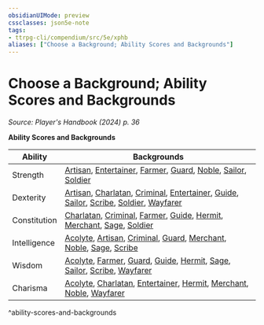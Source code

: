 ```yaml
---
obsidianUIMode: preview
cssclasses: json5e-note
tags:
- ttrpg-cli/compendium/src/5e/xphb
aliases: ["Choose a Background; Ability Scores and Backgrounds"]
---
```

# Choose a Background; Ability Scores and Backgrounds
*Source: Player's Handbook (2024) p. 36* 

**Ability Scores and Backgrounds**

| Ability | Backgrounds |
|---------|-------------|
| Strength | [Artisan](Mechanics/backgrounds/artisan-xphb.md), [Entertainer](Mechanics/backgrounds/entertainer-xphb.md), [Farmer](Mechanics/backgrounds/farmer-xphb.md), [Guard](Mechanics/backgrounds/guard-xphb.md), [Noble](Mechanics/backgrounds/noble-xphb.md), [Sailor](Mechanics/backgrounds/sailor-xphb.md), [Soldier](Mechanics/backgrounds/soldier-xphb.md) |
| Dexterity | [Artisan](Mechanics/backgrounds/artisan-xphb.md), [Charlatan](Mechanics/backgrounds/charlatan-xphb.md), [Criminal](Mechanics/backgrounds/criminal-xphb.md), [Entertainer](Mechanics/backgrounds/entertainer-xphb.md), [Guide](Mechanics/backgrounds/guide-xphb.md), [Sailor](Mechanics/backgrounds/sailor-xphb.md), [Scribe](Mechanics/backgrounds/scribe-xphb.md), [Soldier](Mechanics/backgrounds/soldier-xphb.md), [Wayfarer](Mechanics/backgrounds/wayfarer-xphb.md) |
| Constitution | [Charlatan](Mechanics/backgrounds/charlatan-xphb.md), [Criminal](Mechanics/backgrounds/criminal-xphb.md), [Farmer](Mechanics/backgrounds/farmer-xphb.md), [Guide](Mechanics/backgrounds/guide-xphb.md), [Hermit](Mechanics/backgrounds/hermit-xphb.md), [Merchant](Mechanics/backgrounds/merchant-xphb.md), [Sage](Mechanics/backgrounds/sage-xphb.md), [Soldier](Mechanics/backgrounds/soldier-xphb.md) |
| Intelligence | [Acolyte](Mechanics/backgrounds/acolyte-xphb.md), [Artisan](Mechanics/backgrounds/artisan-xphb.md), [Criminal](Mechanics/backgrounds/criminal-xphb.md), [Guard](Mechanics/backgrounds/guard-xphb.md), [Merchant](Mechanics/backgrounds/merchant-xphb.md), [Noble](Mechanics/backgrounds/noble-xphb.md), [Sage](Mechanics/backgrounds/sage-xphb.md), [Scribe](Mechanics/backgrounds/scribe-xphb.md) |
| Wisdom | [Acolyte](Mechanics/backgrounds/acolyte-xphb.md), [Farmer](Mechanics/backgrounds/farmer-xphb.md), [Guard](Mechanics/backgrounds/guard-xphb.md), [Guide](Mechanics/backgrounds/guide-xphb.md), [Hermit](Mechanics/backgrounds/hermit-xphb.md), [Sage](Mechanics/backgrounds/sage-xphb.md), [Sailor](Mechanics/backgrounds/sailor-xphb.md), [Scribe](Mechanics/backgrounds/scribe-xphb.md), [Wayfarer](Mechanics/backgrounds/wayfarer-xphb.md) |
| Charisma | [Acolyte](Mechanics/backgrounds/acolyte-xphb.md), [Charlatan](Mechanics/backgrounds/charlatan-xphb.md), [Entertainer](Mechanics/backgrounds/entertainer-xphb.md), [Hermit](Mechanics/backgrounds/hermit-xphb.md), [Merchant](Mechanics/backgrounds/merchant-xphb.md), [Noble](Mechanics/backgrounds/noble-xphb.md), [Wayfarer](Mechanics/backgrounds/wayfarer-xphb.md) |
^ability-scores-and-backgrounds